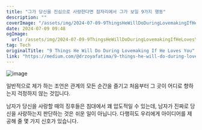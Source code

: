 ```yaml
---
title: "그가 당신을 진심으로 사랑한다면 잠자리에서 그가 보일 9가지 행동"
description: ""
coverImage: "/assets/img/2024-07-09-9ThingsHeWillDoDuringLovemakingIfHeLovesYou_0.png"
date: 2024-07-09 09:48
ogImage: 
  url: /assets/img/2024-07-09-9ThingsHeWillDoDuringLovemakingIfHeLovesYou_0.png
tag: Tech
originalTitle: "9 Things He Will Do During Lovemaking If He Loves You"
link: "https://medium.com/@drzoyafatima/9-things-he-will-do-during-lovemaking-if-he-loves-you-57966cf6a2bb"
---
```



![image](/assets/img/2024-07-09-9ThingsHeWillDoDuringLovemakingIfHeLovesYou_0.png)

일반적으로 제가 하는 조언은 관계의 모든 순간을 즐기고 처음부터 그 곳이 어디로 향하는지 걱정하지 않는 것입니다.

남자가 당신을 사랑할 때의 징후들은 침대에서 꽤 압도적일 수 있는데, 남자가 진짜로 당신을 사랑하는지 판단하는 것은 쉬운 일이 아닙니다. 다행히도 우리에게 아이디어를 제공해 줄 몇 가지 신호가 있습니다.
